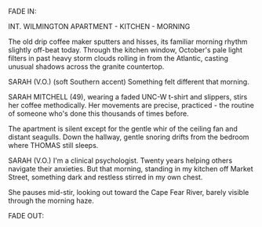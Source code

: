 FADE IN:

INT. WILMINGTON APARTMENT - KITCHEN - MORNING

The old drip coffee maker sputters and hisses, its familiar morning rhythm slightly off-beat today. Through the kitchen window, October's pale light filters in past heavy storm clouds rolling in from the Atlantic, casting unusual shadows across the granite countertop.

SARAH (V.O.)
(soft Southern accent)
Something felt different that morning.

SARAH MITCHELL (49), wearing a faded UNC-W t-shirt and slippers, stirs her coffee methodically. Her movements are precise, practiced - the routine of someone who's done this thousands of times before.

The apartment is silent except for the gentle whir of the ceiling fan and distant seagulls. Down the hallway, gentle snoring drifts from the bedroom where THOMAS still sleeps.

SARAH (V.O.)
I'm a clinical psychologist. Twenty 
years helping others navigate their 
anxieties. But that morning, standing 
in my kitchen off Market Street, 
something dark and restless stirred 
in my own chest.

She pauses mid-stir, looking out toward the Cape Fear River, barely visible through the morning haze.

FADE OUT: